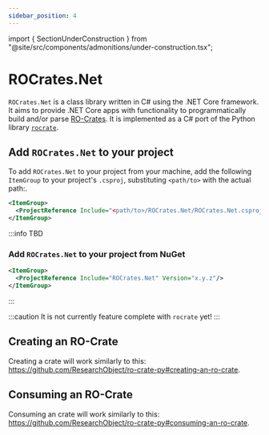 ```yaml
---
sidebar_position: 4
---
```


import { SectionUnderConstruction } from "@site/src/components/admonitions/under-construction.tsx";

# ROCrates.Net

<SectionUnderConstruction />

`ROCrates.Net` is a class library written in C# using the .NET Core framework. It aims to provide .NET Core apps with functionality to programmatically build and/or parse [RO-Crates](https://www.researchobject.org/ro-crate/). It is implemented as a C# port of the Python library [`rocrate`](https://pypi.org/project/rocrate/). 

## Add `ROCrates.Net` to your project
To add `ROCrates.Net` to your project from your machine, add the following `ItemGroup` to your project's `.csproj`, substituting `<path/to>` with the actual path:.

```xml
<ItemGroup>
  <ProjectReference Include="<path/to>/ROCrates.Net/ROCrates.Net.csproj" />
</ItemGroup>
```
:::info TBD
### Add `ROCrates.Net` to your project from NuGet

```xml
<ItemGroup>
  <ProjectReference Include="ROCrates.Net" Version="x.y.z"/>
</ItemGroup>
```
:::

:::caution
It is not currently feature complete with `rocrate` yet!
:::

## Creating an RO-Crate
Creating a crate will work similarly to this: https://github.com/ResearchObject/ro-crate-py#creating-an-ro-crate.

## Consuming an RO-Crate
Consuming an crate will work similarly to this: https://github.com/ResearchObject/ro-crate-py#consuming-an-ro-crate.
